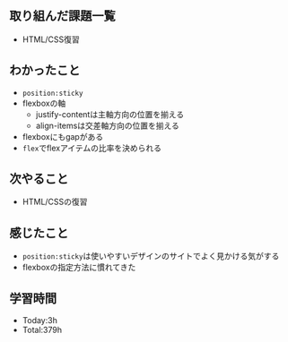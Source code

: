 ## 取り組んだ課題一覧
- HTML/CSS復習
## わかったこと
- `position:sticky`
- flexboxの軸
  - justify-contentは主軸方向の位置を揃える
  - align-itemsは交差軸方向の位置を揃える
- flexboxにもgapがある
- `flex`でflexアイテムの比率を決められる
## 次やること
- HTML/CSSの復習
## 感じたこと
- `position:sticky`は使いやすいデザインのサイトでよく見かける気がする
- flexboxの指定方法に慣れてきた
## 学習時間
- Today:3h
- Total:379h
